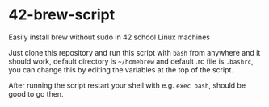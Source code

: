 # 42-brew-script
Easily install brew without sudo in 42 school Linux machines

Just clone this repository and run this script with `bash` from anywhere and it should work, default directory is `~/homebrew` and default .rc file is `.bashrc`, you can change this by editing the variables at the top of the script. 

After running the script restart your shell with e.g. `exec bash`, should be good to go then.
